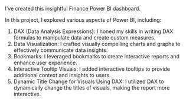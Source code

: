 I’ve created this insightful Finance Power BI dashboard.

In this project, I explored various aspects of Power BI, including:

1. DAX (Data Analysis Expressions): I honed my skills in writing DAX formulas to manipulate data and create custom measures.
2. Data Visualization: I crafted visually compelling charts and graphs to effectively communicate data insights.
3. Bookmarks: I leveraged bookmarks to create interactive reports and enhance user experience.
4. Interactive Tooltip Visuals: I added interactive tooltips to provide additional context and insights to users.
5. Dynamic Title Change for Visuals Using DAX: I utilized DAX to dynamically change the titles of visuals, making the report more interactive.
